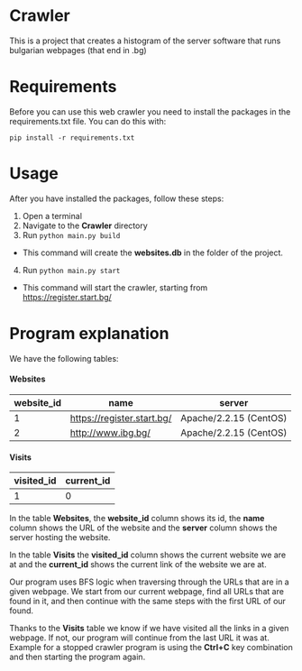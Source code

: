 # Crawler

This is a project that creates a histogram of the server software that runs bulgarian webpages (that end in .bg)

# Requirements

Before you can use this web crawler you need to install the packages in the requirements.txt file. You can do this with:

```
pip install -r requirements.txt
```

# Usage

After you have installed the packages, follow these steps:

1. Open a terminal
2. Navigate to the __Crawler__ directory
3. Run ```python main.py build```
- This command will create the __websites.db__ in the folder of the project.
4. Run ```python main.py start```
- This command will start the crawler, starting from https://register.start.bg/

# Program explanation

We have the following tables:
#### Websites
website_id  |  name  |  server  |
----------- | ------ | -------- |
1  |  https://register.start.bg/  |  Apache/2.2.15 (CentOS)  |
2  |  http://www.ibg.bg/  |  Apache/2.2.15 (CentOS)  |

#### Visits
visited_id  |  current_id  |
----------- | ------ |
1  |  0  |

In the table __Websites__, the __website_id__ column shows its id, the __name__ column shows the URL of the website and the __server__ column shows the server hosting the website.

In the table __Visits__ the __visited_id__ column shows the current website we are at and the __current_id__ shows the current link of the website we are at.

Our program uses BFS logic when traversing through the URLs that are in a given webpage. We start from our current webpage, find all URLs that are found in it, and then continue with the same steps with the first URL of our found.

Thanks to the __Visits__ table we know if we have visited all the links in a given webpage. If not, our program will continue from the last URL it was at. Example for a stopped crawler program is using the __Ctrl+C__ key combination and then starting the program again.
